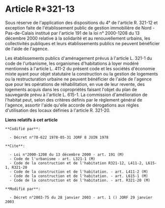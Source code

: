 # Article R*321-13

Sous réserve de l'application des dispositions du 4° de l'article R. 321-12 et exception faite de l'établissement public de
gestion immobilière de Nord - Pas-de-Calais institué par l'article 191 de la loi n° 2000-1208 du 13 décembre 2000 relative à
la solidarité et au renouvellement urbains, les collectivités publiques et leurs établissements publics ne peuvent bénéficier
de l'aide de l'agence.

Les établissements publics d'aménagement prévus à l'article L. 321-1 du code de l'urbanisme, les organismes d'habitations à
loyer modéré mentionnés à l'article L. 411-2 du présent code et les sociétés d'économie mixte ayant pour objet statutaire la
construction ou la gestion de logements ou la restructuration urbaine ne peuvent bénéficier de l'aide de l'agence que pour
les opérations de réhabilitation, en vue de leur revente, des logements acquis dans les copropriétés faisant l'objet du plan
de sauvegarde prévu à l'article L. 615-1. La commission d'amélioration de l'habitat peut, selon des critères définis par le
règlement général de l'agence, assortir l'aide qu'elle accorde de dérogations aux règles d'utilisation des locaux définies à
l'article R. 321-20.

**Liens relatifs à cet article**

	**Codifié par**:

	  - Décret n°78-622 1978-05-31 JORF 8 JUIN 1978

	**Cite**:

	  - Loi n°2000-1208 du 13 décembre 2000 - art. 191 (M)
	  - Code de l'urbanisme - art. L321-1 (M)
	  - Code de la construction et de l'habitation R321-12, L411-2, L615-1, R321-20
	  - Code de la construction et de l'habitation. - art. L411-2 (M)
	  - Code de la construction et de l'habitation. - art. L615-1 (M)
	  - Code de la construction et de l'habitation. - art. R321-20 (M)

	**Modifié par**:

	  - Décret n°2003-75 du 28 janvier 2003 - art. 1 () JORF 29 janvier 2003
